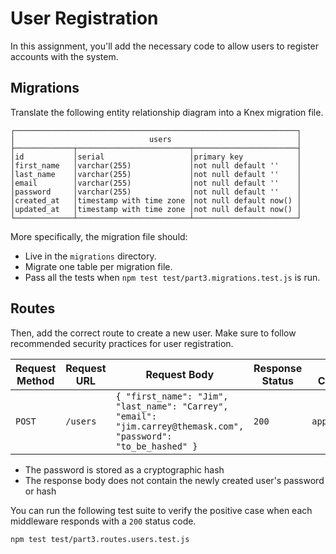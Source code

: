 # User Registration

In this assignment, you'll add the necessary code to allow users to register accounts with the system.

## Migrations

Translate the following entity relationship diagram into a Knex migration file.

```text
┌───────────────────────────────────────────────────────────────┐
│                              users                            │
├─────────────┬─────────────────────────┬───────────────────────┤
│id           │serial                   │primary key            │
│first_name   │varchar(255)             │not null default ''    │
│last_name    │varchar(255)             │not null default ''    │
│email        │varchar(255)             │not null default ''    │
│password     │varchar(255)             │not null default ''    │
│created_at   │timestamp with time zone │not null default now() │
│updated_at   │timestamp with time zone │not null default now() │
└─────────────┴─────────────────────────┴───────────────────────┘
```

More specifically, the migration file should:

- Live in the `migrations` directory.
- Migrate one table per migration file.
- Pass all the tests when `npm test test/part3.migrations.test.js` is run.

## Routes

Then, add the correct route to create a new user. Make sure to follow recommended security practices for user registration.

| Request Method | Request URL        | Request Body                                                                                                    | Response Status | Response Content-Type | Response Body                                                                                                                              |
|----------------|--------------------|-----------------------------------------------------------------------------------------------------------------|-----------------|-----------------------|--------------------------------------------------------------------------------------------------------------------------------------------|
| `POST`         | `/users`           | `{ "first_name": "Jim", "last_name": "Carrey", "email": "jim.carrey@themask.com", "password": "to_be_hashed" }` | `200`           | `application/json`    | `{ "id": 1, "first_name": "Jim", "last_name": "Carrey", "email": "jim.carrey@themask.com", "created_at": "now()", "updated_at": "now()" }` |                                      |

- The password is stored as a cryptographic hash
- The response body does not contain the newly created user's password or hash

You can run the following test suite to verify the positive case when each middleware responds with a `200` status code.

```shell
npm test test/part3.routes.users.test.js
```
